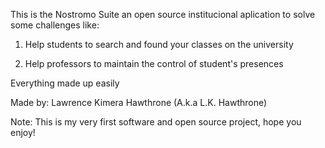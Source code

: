 This is the Nostromo Suite an open source institucional aplication to solve some challenges like:

1. Help students to search and found your classes on the university

2. Help professors to maintain the control of student's presences 

Everything made up easily

Made by: Lawrence Kimera Hawthrone (A.k.a L.K. Hawthrone)

Note: This is my very first software and open source project, hope you enjoy!